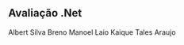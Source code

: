 
<h1  align="center" Residência Tic 18 .Net</h1> 

## Avaliação .Net ##

Albert Silva
Breno
Manoel
Laio
Kaique
Tales Araujo
